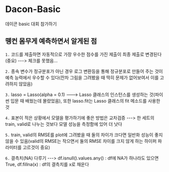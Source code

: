 # Dacon-Basic
데이콘 basic 대회 참가하기

## 뗑컨 몸무게 예측하면서 알게된 점 

`1.` 코드를 제출하면 자동적으로 가장 우수한 점수를 가진 제출이 최종 제출로 변경된다(중요) ---> 체크를 못했음...

`2.` 종속 변수가 정규분포가 아닌 경우 로그 변환등을 통해 정규분포로 만들어 주는 것이 예측 능력에서 우수할 수 있다(잔차 그림을 그려봤을 때 딱히 문제가 없어보여서 이를 고려하지 않았음)

`3.` lasso = Lasso(alpha = 0.1) ---> Lasso 클래스의 인스턴스를 생성하는 것(파이썬 입문 때 배웠는데 몰랐었음), 또한 lasso.fit는 Lasso 클래스의 fit 메소드를 사용한 것

`4.` 표본이 적은 상황에서 모델을 평가하기에 좋은 방법은 교차검증 ---> 한 세트의 train, valid로 나누는 것보다 모델 성능을 측정함에 있어 더 낫다

`5.` train, valid의 RMSE를 plot에 그려봤을 때 둘의 차이가 크다면 일반화 성능이 좋지 않을 수 있음(valid의 RMSE는 작으면서 둘의 RMSE 차이를 크지 않게 하는 하이퍼 파라미터를 고르것이 중요)

`6.` 결측치(NA) 다루기 ---> df.isnull().values.any() : df에 NA가 하나라도 있으면 True, df.fillna(x) : df의 결측치를 x로 채운다
